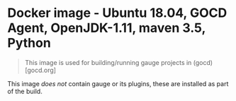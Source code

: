 # Docker image - Ubuntu 18.04, GOCD Agent, OpenJDK-1.11, maven 3.5, Python

> This image is used for building/running gauge projects in (gocd)[gocd.org]

This image *does not* contain gauge or its plugins, these are installed as part of the build.
